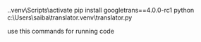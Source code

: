 .\.venv\Scripts\activate
pip install googletrans==4.0.0-rc1
python c:\Users\saiba\translator\.venv\translator.py

use this commands for running code 
